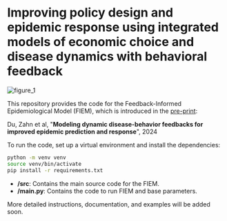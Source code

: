 # Improving policy design and epidemic response using integrated models of economic choice and disease dynamics with behavioral feedback

![figure_1](https://github.com/user-attachments/assets/e6f25de4-f33d-48d7-aac9-2e8ada541194)

This repository provides the code for the Feedback-Informed Epidemiological Model (FIEM), which is introduced in the [pre-print](https://www.medrxiv.org/content/10.1101/2024.11.16.24317352v1):

Du, Zahn et al, "**Modeling dynamic disease-behavior feedbacks for improved epidemic prediction and response**", 2024 

To run the code, set up a virtual environment and install the dependencies:
```bash
python -m venv venv
source venv/bin/activate
pip install -r requirements.txt
```
- **/src**: Contains the main source code for the FIEM.
- **/main.py**: Contains the code to run FIEM and base parameters.

More detailed instructions, documentation, and examples will be added soon.
